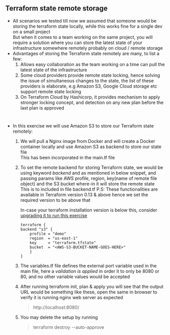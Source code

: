 ## Terraform state remote storage
- All scenarios we tested till now we assumed that someone would be storing the terraform state locally, while this works fine for a single dev on a small project<br>
But when it comes to a team working on the same project, you will require a solution where you can store the latest state of your infrastructure somewhere remotely probably on cloud / remote storage
- Advantages of storing the Terraform state remotely are many, to list a few:
    1. Allows easy collaboration as the team working on a time can pull the latest state of the infrastructure
    2. Some cloud providers provide remote state locking, hence solving the issue of simultaneous changes to the state, the list of these providers is elaborate, e.g Amazon S3, Google Cloud storage etc support remote state locking
    3. On Terraform Cloud by Hashicorp, it provides mechanism to apply stronger locking concept, and detection on any new plan before the last plan is approved

#

- In this exercise we will use Amazon S3 to store our Terraform state remotely:

    1. We will pull a Nginx image from Docker and will create a Docker container locally and use Amazon S3 as backend to store our state file<br>
    This has been incorporated in the main.tf file

    2. To set the remote backend for storing Terraform state, we would be using keyword *backend* and as mentioned in below snippet, and passing params like AWS profile, region, key(name of remote file object) and the S3 bucket where-in it will store the remote state<br>
    This is to included in file backend.tf
    P.S: These functionalities are available in Terraform version 0.13 & above hence we set the required version to be above that<br>

        In-case your terraform installation version is below this, consider [upgrading it to run this exercise](https://www.terraform.io/upgrade-guides/0-13.html)


        ```
        terraform {
        backend "s3" {
            profile = "demo"
            region  = "us-east-1"
            key     = "terraform.tfstate"
            bucket  = "<AWS-S3-BUCKET-NAME-GOES-HERE>"
            }      
        }
        ```
    3. The variables.tf file defines the external port variable used in the main file, here a *validation is applied* in order it to only be 8080 or 80, and no other variable values would be accepted

    4. After running terraform init, plan & apply you will see that the output URL would be something like these, open the same in browser to verify it is running nginx web server as expected

        > http://localhost:8080/

    5. You may delete the setup by running

        > terraform destroy --auto-approve
